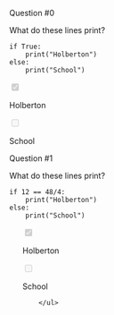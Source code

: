 Question #0
   
<p>What do these lines print?</p>

<pre><code>if True:
    print(&quot;Holberton&quot;)
else:
    print(&quot;School&quot;)
</code></pre>

<input type="checkbox" name="quiz-answer-1501132888746" id="quiz-answer-1501132888746" data-quiz-question-id="216" data-quiz-answer-id="1501132888746" disabled="disabled" checked="checked" />
  <label for="quiz-answer-1501132888746">
    <p>Holberton</p>

</label></li>

               
<input type="checkbox" name="quiz-answer-1501132893370" id="quiz-answer-1501132893370" data-quiz-question-id="216" data-quiz-answer-id="1501132893370" disabled="disabled" />
  <label for="quiz-answer-1501132893370">
    <p>School</p>

</label></li>

      

  
</div>

 </div>
<div class="quiz_question_item_container" data-role="quiz_question217" data-position="2">
 <div class=" clearfix" id="quiz_question-217">

   
        
Question #1
   
<p>What do these lines print?</p>

<pre><code>if 12 == 48/4:
    print(&quot;Holberton&quot;)
else:
    print(&quot;School&quot;)
</code></pre>


    
 <ul class="quiz_question_answers" data-question-id="217">
               
<input type="checkbox" name="quiz-answer-1501132898681" id="quiz-answer-1501132898681" data-quiz-question-id="217" data-quiz-answer-id="1501132898681" disabled="disabled" checked="checked" />
  <label for="quiz-answer-1501132898681">
  <p>Holberton</p>

</label></li>

               
<input type="checkbox" name="quiz-answer-1501132901615" id="quiz-answer-1501132901615" data-quiz-question-id="217" data-quiz-answer-id="1501132901615" disabled="disabled" />
<label for="quiz-answer-1501132901615">
   <p>School</p>

</label></li>

        </ul>
